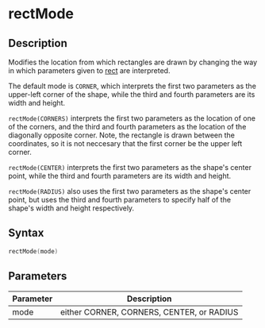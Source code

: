# rectMode

## Description

Modifies the location from which rectangles are drawn by changing the way in which parameters given to [rect](rect) are interpreted.

The default mode is `CORNER`, which interprets the first two parameters as the upper-left corner of the shape, while the third and fourth parameters are its width and height.

`rectMode(CORNERS)` interprets the first two parameters as the location of one of the corners, and the third and fourth parameters as the location of the diagonally opposite corner. Note, the rectangle is drawn between the coordinates, so it is not neccesary that the first corner be the upper left corner.

`rectMode(CENTER)` interprets the first two parameters as the shape's center point, while the third and fourth parameters are its width and height.

`rectMode(RADIUS)` also uses the first two parameters as the shape's center point, but uses the third and fourth parameters to specify half of the shape's width and height respectively.

## Syntax

```c
rectMode(mode)
```

## Parameters

| Parameter | Description                               |
| --------- | ----------------------------------------- |
| mode      | either CORNER, CORNERS, CENTER, or RADIUS |
